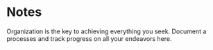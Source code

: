 # Notes

Organization is the key to achieving everything you seek. Document a processes and track progress on all your endeavors here.
